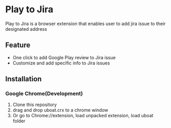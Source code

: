 # Play to Jira
Play to Jira is a browser extension that enables user to add jira issue to their designated address

## Feature
 * One click to add Google Play review to Jira issue
 * Customize and add specific info to Jira issues

## Installation
### Google Chrome(Development)
 1. Clone this repository
 2. drag and drop uboat.crx to a chrome window
 3. Or go to Chrome://extension, load unpacked extension, load uboat folder

 